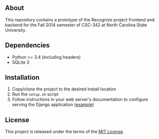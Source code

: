 ## About

This repository contains a prototype of the Recognize project frontend
and backend for the Fall 2014 semester of CSC-342 at North Carolina State
University.

## Dependencies

* Python >= 3.4 (including headers)
* SQLite 3

## Installation

1. Copy/clone the project to the desired install location
2. Run the `setup.sh` script
3. Follow instructions in your web server's documentation to configure
   serving the Django application ([example](https://www.digitalocean.com/community/tutorials/how-to-deploy-python-wsgi-apps-using-gunicorn-http-server-behind-nginx))

## License

This project is released under the terms of the [MIT License](https://raw.githubusercontent.com/bitbutt/csc342-recognize/master/LICENSE).
